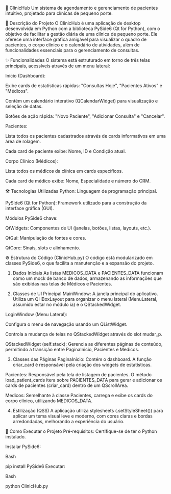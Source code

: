 🏥 ClinicHub
Um sistema de agendamento e gerenciamento de pacientes intuitivo, projetado para clínicas de pequeno porte.

🌟 Descrição do Projeto
O ClinicHub é uma aplicação de desktop desenvolvida em Python com a biblioteca PySide6 (Qt for Python), com o objetivo de facilitar a gestão diária de uma clínica de pequeno porte. Ele oferece uma interface gráfica amigável para visualizar o quadro de pacientes, o corpo clínico e o calendário de atividades, além de funcionalidades essenciais para o gerenciamento de consultas.

✨ Funcionalidades
O sistema está estruturado em torno de três telas principais, acessíveis através de um menu lateral:

Início (Dashboard):

Exibe cards de estatísticas rápidas: "Consultas Hoje", "Pacientes Ativos" e "Médicos".

Contém um calendário interativo (QCalendarWidget) para visualização e seleção de datas.

Botões de ação rápida: "Novo Paciente", "Adicionar Consulta" e "Cancelar".

Pacientes:

Lista todos os pacientes cadastrados através de cards informativos em uma área de rolagem.

Cada card de paciente exibe: Nome, ID e Condição atual.

Corpo Clínico (Médicos):

Lista todos os médicos da clínica em cards específicos.

Cada card de médico exibe: Nome, Especialidade e número do CRM.

🛠️ Tecnologias Utilizadas
Python: Linguagem de programação principal.

PySide6 (Qt for Python): Framework utilizado para a construção da interface gráfica (GUI).

Módulos PySide6 chave:

QtWidgets: Componentes de UI (janelas, botões, listas, layouts, etc.).

QtGui: Manipulação de fontes e cores.

QtCore: Sinais, slots e alinhamento.

⚙️ Estrutura do Código (ClinicHub.py)
O código está modularizado em classes PySide6, o que facilita a manutenção e a expansão do projeto.

1. Dados Iniciais
As listas MEDICOS_DATA e PACIENTES_DATA funcionam como um mock de banco de dados, armazenando as informações que são exibidas nas telas de Médicos e Pacientes.

2. Classes de UI Principal
MainWindow: A janela principal do aplicativo. Utiliza um QHBoxLayout para organizar o menu lateral (MenuLateral, assumido estar no módulo ia) e o QStackedWidget.

LoginWindow (Menu Lateral):

Configura o menu de navegação usando um QListWidget.

Controla a mudança de telas no QStackedWidget através do slot mudar_p.

QStackedWidget (self.stack): Gerencia as diferentes páginas de conteúdo, permitindo a transição entre PaginaInicio, Pacientes e Medicos.

3. Classes das Páginas
PaginaInicio: Contém o dashboard. A função criar_card é responsável pela criação dos widgets de estatísticas.

Pacientes: Responsável pela tela de listagem de pacientes. O método load_patient_cards itera sobre PACIENTES_DATA para gerar e adicionar os cards de pacientes (criar_card) dentro de um QScrollArea.

Medicos: Semelhante à classe Pacientes, carrega e exibe os cards do corpo clínico, utilizando MEDICOS_DATA.

4. Estilização (QSS)
A aplicação utiliza stylesheets (.setStyleSheet()) para aplicar um tema visual leve e moderno, com cores claras e bordas arredondadas, melhorando a experiência do usuário.

🚀 Como Executar o Projeto
Pré-requisitos: Certifique-se de ter o Python instalado.

Instalar PySide6:

Bash

pip install PySide6
Executar:

Bash

python ClinicHub.py
